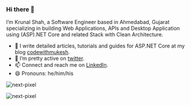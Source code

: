 ### Hi there 👋

I’m Krunal Shah, a Software Engineer based in Ahmedabad, Gujarat specializing in building Web Applications, APIs and Desktop Application using (ASP).NET Core and related Stack with Clean Architecture.

- 🌱 I write detailed articles, tutorials and guides for ASP.NET Core at my blog [codewithmukesh](http://www.codewithmukesh.com).
- 🤔 I’m pretty active on [twitter](https://twitter.com/iammukeshm).
- 📫 Connect and reach me on [LinkedIn](https://www.linkedin.com/in/iammukeshm).
- 😄 Pronouns: he/him/his

<p align="left"> <img src="https://komarev.com/ghpvc/?username=next-pixel" alt="next-pixel" /> </p>

<p align="left">  
  <img src="https://github-readme-stats.vercel.app/api?username=next-pixel&show_icons=false" alt="next-pixel" />
 </p>
